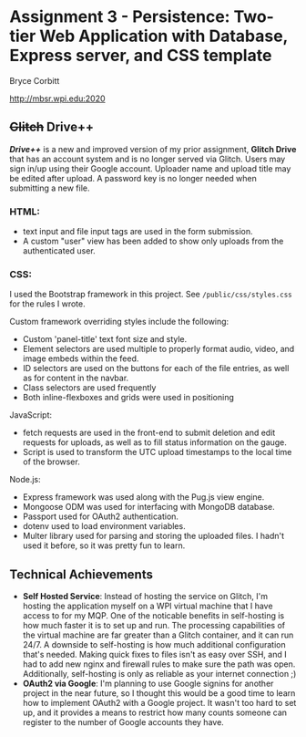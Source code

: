 # Assignment 3 - Persistence: Two-tier Web Application with Database, Express server, and CSS template
Bryce Corbitt 

http://mbsr.wpi.edu:2020

## ~~Glitch~~ Drive++
***Drive++*** is a new and improved version of my prior assignment, **Glitch Drive** that has an account system and is no longer served via Glitch. Users may sign in/up using their Google account. Uploader name and upload title may be edited after upload. A password key is no longer needed when submitting a new file.


### HTML:
- text input and file input tags are used in the form submission.
- A custom "user" view has been added to show only uploads from the authenticated user.
### CSS:
I used the Bootstrap framework in this project. See `/public/css/styles.css` for the rules I wrote.

Custom framework overriding styles include the following:
- Custom 'panel-title' text font size and style.
- Element selectors are used multiple to properly format audio, video, and image embeds within the feed.
- ID selectors are used on the buttons for each of the file entries, as well as for content in the navbar.
- Class selectors are used frequently
- Both inline-flexboxes and grids were used in positioning


JavaScript:
- fetch requests are used in the front-end to submit deletion and edit requests for uploads, as well as to fill status information on the gauge.
- Script is used to transform the UTC upload timestamps to the local time of the browser.

Node.js:
- Express framework was used along with the Pug.js view engine.
- Mongoose ODM was used for interfacing with MongoDB database.
- Passport used for OAuth2 authentication.
- dotenv used to load environment variables.
- Multer library used for parsing and storing the uploaded files. I hadn't used it before, so it was pretty fun to learn.



## Technical Achievements
- **Self Hosted Service**:
    Instead of hosting the service on Glitch, I'm hosting the application myself on a WPI virtual machine that I have access to for my MQP. One of the noticable benefits in self-hosting is how much faster it is to set up and run. The processing capabilities of the virtual machine are far greater than a Glitch container, and it can run 24/7. A downside to self-hosting is how much additional configuration that's needed. Making quick fixes to files isn't as easy over SSH, and I had to add new nginx and firewall rules to make sure the path was open. Additionally, self-hosting is only as reliable as your internet connection ;)
- **OAuth2 via Google**: I'm planning to use Google signins for another project in the near future, so I thought this would be a good time to learn how to implement OAuth2 with a Google project. It wasn't too hard to set up, and it provides a means to restrict how many counts someone can register to the number of Google accounts they have.
